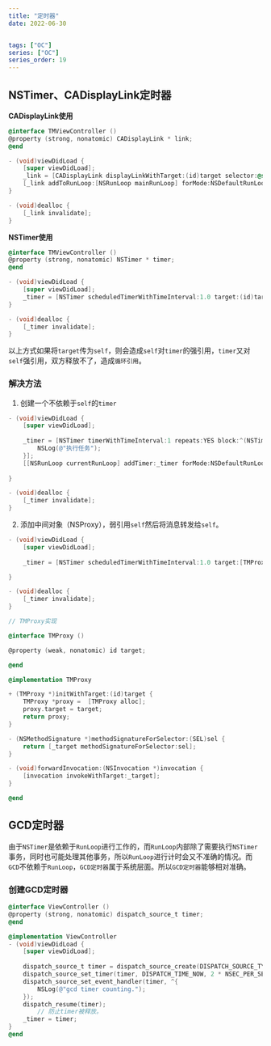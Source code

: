 ```yaml
---
title: "定时器"
date: 2022-06-30


tags: ["OC"]
series: ["OC"]
series_order: 19
---
```



## NSTimer、CADisplayLink定时器

**CADisplayLink使用**

```objectivec
@interface TMViewController ()
@property (strong, nonatomic) CADisplayLink * link;
@end

- (void)viewDidLoad {
    [super viewDidLoad];
    _link = [CADisplayLink displayLinkWithTarget:(id)target selector:@selector(linkTest)];
    [_link addToRunLoop:[NSRunLoop mainRunLoop] forMode:NSDefaultRunLoopMode];    
}

- (void)dealloc {
    [_link invalidate];
}
```

**NSTimer使用**

```objectivec
@interface TMViewController ()
@property (strong, nonatomic) NSTimer * timer;
@end

- (void)viewDidLoad {
    [super viewDidLoad];
    _timer = [NSTimer scheduledTimerWithTimeInterval:1.0 target:(id)target selector:@selector(linkTest) userInfo:nil repeats:YES];
}

- (void)dealloc {
    [_timer invalidate];
}
```

以上方式如果将`target`传为`self`，则会造成`self`对`timer`的强引用，`timer`又对`self`强引用，双方释放不了，造成`循环引用`。

### 解决方法

1. 创建一个不依赖于`self`的`timer`

```objectivec
- (void)viewDidLoad {
    [super viewDidLoad];
    
    _timer = [NSTimer timerWithTimeInterval:1 repeats:YES block:^(NSTimer * _Nonnull timer) {
        NSLog(@"执行任务");
    }];
    [[NSRunLoop currentRunLoop] addTimer:_timer forMode:NSDefaultRunLoopMode];
    
}

- (void)dealloc {
    [_timer invalidate];
}
```

2. 添加中间对象（NSProxy），弱引用`self`然后将消息转发给`self`。

```objectivec
- (void)viewDidLoad {
    [super viewDidLoad];
     
    _timer = [NSTimer scheduledTimerWithTimeInterval:1.0 target:[TMProxy initWithTarget:self] selector:@selector(linkTest) userInfo:nil repeats:YES];

}

- (void)dealloc {
    [_timer invalidate];
}

// TMProxy实现

@interface TMProxy ()

@property (weak, nonatomic) id target;

@end

@implementation TMProxy

+ (TMProxy *)initWithTarget:(id)target {
    TMProxy *proxy =  [TMProxy alloc];
    proxy.target = target;
    return proxy;
}

- (NSMethodSignature *)methodSignatureForSelector:(SEL)sel {
    return [_target methodSignatureForSelector:sel];
}

- (void)forwardInvocation:(NSInvocation *)invocation {
    [invocation invokeWithTarget:_target];
}

@end
```

## GCD定时器

由于`NSTimer`是依赖于`RunLoop`进行工作的，而`RunLoop`内部除了需要执行`NSTimer`事务，同时也可能处理其他事务，所以`RunLoop`进行计时会又不准确的情况。而`GCD`不依赖于`RunLoop`，`GCD定时器`属于系统层面。所以`GCD定时器`能够相对准确。

### 创建GCD定时器

```objectivec
@interface ViewController ()
@property (strong, nonatomic) dispatch_source_t timer;
@end

@implementation ViewController
- (void)viewDidLoad {
    [super viewDidLoad];
    
    dispatch_source_t timer = dispatch_source_create(DISPATCH_SOURCE_TYPE_TIMER, 0, 0, dispatch_get_global_queue(0, 0));
    dispatch_source_set_timer(timer, DISPATCH_TIME_NOW, 2 * NSEC_PER_SEC, 0);
    dispatch_source_set_event_handler(timer, ^{
        NSLog(@"gcd timer counting.");
    });
    dispatch_resume(timer);
		// 防止timer被释放。
    _timer = timer;
}
@end
```